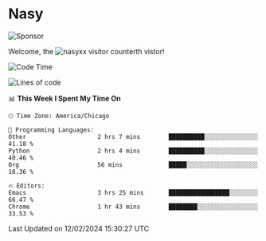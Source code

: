 # Nasy

<!--
<p align="center">
<img height="200" src="https://github-readme-stats.vercel.app/api?username=nasyxx&count_private=true&show_icons=true&theme=dracula&include_all_commits=true"/>
<img height="200" src="https://github-readme-stats.vercel.app/api/top-langs/?username=nasyxx&theme=dracula&hide=html,jupyter+notebook&count_private=true&show_icons=true"/>
</p>

  
----------------
-->

![Sponsor](https://img.shields.io/static/v1.svg?label=Sponsor&message=%E2%9D%A4&logo=GitHub&style=flat&color=pink)
 
Welcome, the ![nasyxx visitor counter](https://count.getloli.com/get/@nasyxx?theme=rule34)th vistor!
 
<!--START_SECTION:waka-->
![Code Time](http://img.shields.io/badge/Code%20Time-4%2C289%20hrs%2031%20mins-blue)

![Lines of code](https://img.shields.io/badge/From%20Hello%20World%20I%27ve%20Written-6.3%20million%20lines%20of%20code-blue)

📊 **This Week I Spent My Time On** 

```text
🕑︎ Time Zone: America/Chicago

💬 Programming Languages: 
Other                    2 hrs 7 mins        ██████████░░░░░░░░░░░░░░░   41.18 % 
Python                   2 hrs 4 mins        ██████████░░░░░░░░░░░░░░░   40.46 % 
Org                      56 mins             █████░░░░░░░░░░░░░░░░░░░░   18.36 % 

🔥 Editors: 
Emacs                    3 hrs 25 mins       █████████████████░░░░░░░░   66.47 % 
Chrome                   1 hr 43 mins        ████████░░░░░░░░░░░░░░░░░   33.53 % 
```


 Last Updated on 12/02/2024 15:30:27 UTC
<!--END_SECTION:waka-->

<!-- ![visitors](https://visitor-badge.laobi.icu/badge?page_id=nasyxx.nasyxx) -->
